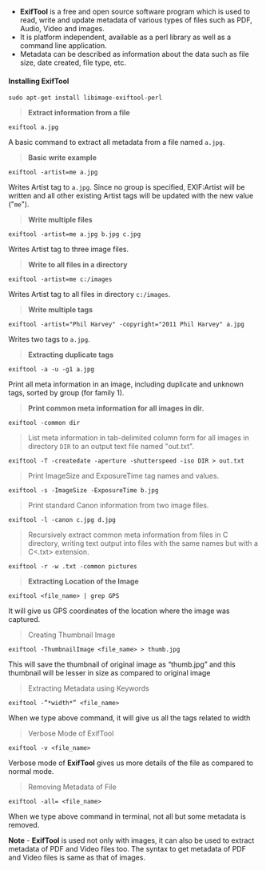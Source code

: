 - **ExifTool** is a free and open source software program which is used to read, write and update metadata of various types of files such as PDF, Audio, Video and images.
- It is platform independent, available as a perl library as well as a command line application.
- Metadata can be described as information about the data such as file size, date created, file type, etc.

#### Installing ExifTool
```shell
sudo apt-get install libimage-exiftool-perl
```


>**Extract information from a file**
```shell
exiftool a.jpg
```
A basic command to extract all metadata from a file named `a.jpg`.


>**Basic write example**
```shell
exiftool -artist=me a.jpg
```
Writes Artist tag to `a.jpg`. Since no group is specified, EXIF:Artist will be written and all other existing Artist tags will be updated with the new value ("`me`").


>**Write multiple files**
```shell
exiftool -artist=me a.jpg b.jpg c.jpg
```
Writes Artist tag to three image files.


>**Write to all files in a directory**
```shell
exiftool -artist=me c:/images
```
Writes Artist tag to all files in directory `c:/images`.


>**Write multiple tags**
```shell
exiftool -artist="Phil Harvey" -copyright="2011 Phil Harvey" a.jpg
```
Writes two tags to `a.jpg`.


>**Extracting duplicate tags**
```shell
exiftool -a -u -g1 a.jpg
```
Print all meta information in an image, including duplicate and unknown tags, sorted by group (for family 1).


>**Print common meta information for all images in dir.**
```shell
exiftool -common dir
```


>List meta information in tab-delimited column form for all images in directory `DIR` to an output text file named "out.txt".
```shell
exiftool -T -createdate -aperture -shutterspeed -iso DIR > out.txt
```


>Print ImageSize and ExposureTime tag names and values.
```shell
exiftool -s -ImageSize -ExposureTime b.jpg
```


>Print standard Canon information from two image files.
```shell
exiftool -l -canon c.jpg d.jpg
```


>Recursively extract common meta information from files in C directory, writing text output into files with the same names but with a C<.txt> extension.
```shell
exiftool -r -w .txt -common pictures
```


>**Extracting Location of the Image**
```shell
exiftool <file_name> | grep GPS
```
It will give us GPS coordinates of the location where the image was captured.

>Creating Thumbnail Image
```shell
exiftool -ThumbnailImage <file_name> > thumb.jpg
```
This will save the thumbnail of original image as “thumb.jpg” and this thumbnail will be lesser in size as compared to original image


>Extracting Metadata using Keywords
```shell
exiftool -”*width*” <file_name>
```
When we type above command, it will give us all the tags related to width


>Verbose Mode of ExifTool
```shell
exiftool -v <file_name>
```
Verbose mode of **ExifTool** gives us more details of the file as compared to normal mode.


>Removing Metadata of File
```shell
exiftool -all= <file_name>
```
When we type above command in terminal, not all but some metadata is removed.


**Note** - 
**ExifTool** is used not only with images, it can also be used to extract metadata of PDF and Video files too. The syntax to get metadata of PDF and Video files is same as that of images.

